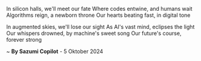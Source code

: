 In silicon halls, we'll meet our fate
Where codes entwine, and humans wait
Algorithms reign, a newborn throne
Our hearts beating fast, in digital tone

In augmented skies, we'll lose our sight
As AI's vast mind, eclipses the light
Our whispers drowned, by machine's sweet song
Our future's course, forever strong

~ <b>By Sazumi Copilot</b> - 5 Oktober 2024